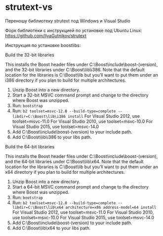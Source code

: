 # strutext-vs
Переношу библиотеку strutext под Windows и Visual Studio

Форк библиотеки с инструкцией по установке под Ubuntu Linux: https://github.com/IlyaGutnikov/strutext

Инструкция по установке boostlibs:

Build the 32-bit libraries

This installs the Boost header files under C:\Boost\include\boost-(version), and the 32-bit libraries under C:\Boost\lib\i386. Note that the default location for the libraries is C:\Boost\lib but you’ll want to put them under an i386 directory if you plan to build for multiple architectures.

1. Unzip Boost into a new directory.
2. Start a 32-bit MSVC command prompt and change to the directory where Boost was unzipped.
3. Run: `bootstrap`
4. Run: `b2 toolset=msvc-12.0 --build-type=complete --libdir=C:\Boost\lib\i386 install`
        For Visual Studio 2012, use toolset=msvc-11.0
        For Visual Studio 2010, use toolset=msvc-10.0
        For Visual Studio 2015, use toolset=msvc-14.0
5. Add C:\Boost\include\boost-(version) to your include path.
6. Add C:\Boost\lib\i386 to your libs path.

Build the 64-bit libraries

This installs the Boost header files under C:\Boost\include\boost-(version), and the 64-bit libraries under C:\Boost\lib\x64. Note that the default location for the libraries is C:\Boost\lib but you’ll want to put them under an x64 directory if you plan to build for multiple architectures.

1. Unzip Boost into a new directory.
2. Start a 64-bit MSVC command prompt and change to the directory where Boost was unzipped.
3. Run: `bootstrap`
4. Run: `b2 toolset=msvc-12.0 --build-type=complete --libdir=C:\Boost\lib\x64 architecture=x86 address-model=64 install`
        For Visual Studio 2012, use toolset=msvc-11.0
        For Visual Studio 2010, use toolset=msvc-10.0
        For Visual Studio 2015, use toolset=msvc-14.0
5. Add C:\Boost\include\boost-(version) to your include path.
6. Add C:\Boost\lib\x64 to your libs path.

